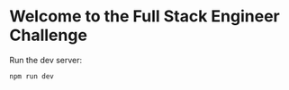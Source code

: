 # Welcome to the Full Stack Engineer Challenge

Run the dev server:

```shellscript
npm run dev
```
